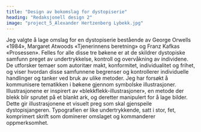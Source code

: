 ```yaml
---
title: "Design av bokomslag for dystopiserie"
heading: "Redaksjonell design 2"
image: "project_5_Alexander Hertzenberg Lybekk.jpg"
---
```


Jeg valgte å lage omslag for en dystopiserie bestående av George Orwells «1984», Margaret Atwoods «Tjenerinnens beretning» og Franz Kafkas «Prosessen». Felles for alle disse tre bøkene er at de skildrer dystopiske samfunn preget av undertrykkelse, kontroll og overvåkning av individene. De utforsker temaer som autoritær makt, konformitet, individualitet og frihet, og viser hvordan disse samfunnene begrenser og kontrollerer individuelle handlinger og tanker ved bruk av ulike metoder.
Jeg har forsøkt å kommunisere tematikken i bøkene gjennom symbolske illustrasjoner. Illustrasjonene er inspirert av «blekkflekk-illustrasjoner», en metode der blekk blir sprutet på et blankt ark, og deretter manipulert for å lage bilder. Dette gir illustrasjonene et visuelt preg som skal gjenspeile dystopisjangeren. Typografien er like undertrykkende, satt i stor, fet, komprimert skrift som dominerer omslaget og kommanderer oppmerksomhet.

